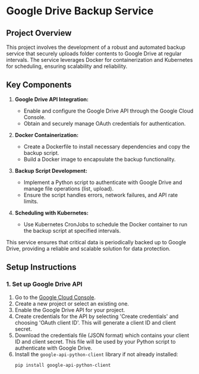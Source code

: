 # Google Drive Backup Service

## Project Overview

This project involves the development of a robust and automated backup service that securely uploads folder contents to Google Drive at regular intervals. The service leverages Docker for containerization and Kubernetes for scheduling, ensuring scalability and reliability.

## Key Components

1. **Google Drive API Integration:**
   - Enable and configure the Google Drive API through the Google Cloud Console.
   - Obtain and securely manage OAuth credentials for authentication.

2. **Docker Containerization:**
   - Create a Dockerfile to install necessary dependencies and copy the backup script.
   - Build a Docker image to encapsulate the backup functionality.

3. **Backup Script Development:**
   - Implement a Python script to authenticate with Google Drive and manage file operations (list, upload).
   - Ensure the script handles errors, network failures, and API rate limits.

4. **Scheduling with Kubernetes:**
   - Use Kubernetes CronJobs to schedule the Docker container to run the backup script at specified intervals.

This service ensures that critical data is periodically backed up to Google Drive, providing a reliable and scalable solution for data protection.

## Setup Instructions

### 1. Set up Google Drive API

1. Go to the [Google Cloud Console](https://console.cloud.google.com/).
2. Create a new project or select an existing one.
3. Enable the Google Drive API for your project.
4. Create credentials for the API by selecting 'Create credentials' and choosing 'OAuth client ID'. This will generate a client ID and client secret.
5. Download the credentials file (JSON format) which contains your client ID and client secret. This file will be used by your Python script to authenticate with Google Drive.
6. Install the `google-api-python-client` library if not already installed:
   ```sh
   pip install google-api-python-client
